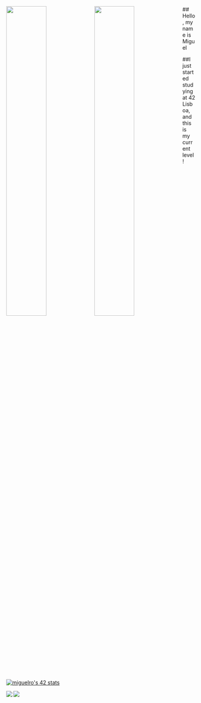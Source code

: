
<img align="left" width="46%" src="https://github-readme-stats.vercel.app/api?username=miguelro501&show_icons=true&theme=transparent" />

<img align="left" width="46%" src="https://github-readme-stats.vercel.app/api/top-langs/?username=miguelro501&layout=compact" />
## Hello, my name is Miguel

##I just started studying at 42 Lisboa, and this is my current level!
[![miguelro's 42 stats](https://badge.mediaplus.ma/darkblue/miguelro?1337Badge=off&UM6P=off)](https://github.com/oakoudad/badge42)


<img align="left" src= "https://img.shields.io/badge/c-%2300599C.svg?style=for-the-badge&logo=c&logoColor=white" />

<img src= "https://img.shields.io/badge/java-%23ED8B00.svg?style=for-the-badge&logo=java&logoColor=white" />
